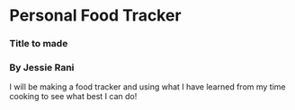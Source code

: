 # Personal Food Tracker
### Title to made

### By Jessie Rani

I will be making a food tracker and using what I have learned from my time cooking to see what best I can do!

